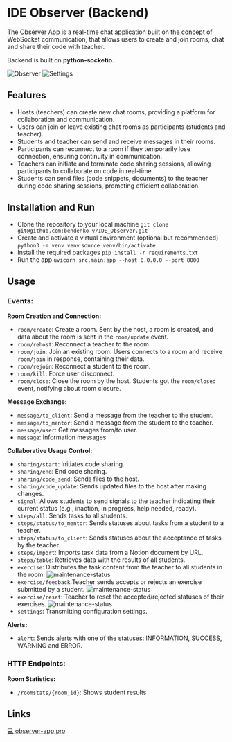 # IDE Observer (Backend)

The Observer App is a real-time chat application built on the concept of WebSocket communication, that allows users to
create and join rooms, chat and share their code with teacher.

Backend is built on **python-socketio**.

![Observer](https://habrastorage.org/webt/ii/rt/u6/iirtu6stfynhos1m1bwekdms6vu.jpeg)
![Settings](https://habrastorage.org/webt/_h/-w/c_/_h-wc_xic8sdbqot6i1mf_adbs8.png)

## Features

- Hosts (teachers) can create new chat rooms, providing a platform for collaboration and communication.
- Users can join or leave existing chat rooms as participants (students and teacher).
- Students and teacher can send and receive messages in their rooms.
- Participants can reconnect to a room if they temporarily lose connection, ensuring continuity in communication.
- Teachers can initiate and terminate code sharing sessions, allowing participants to collaborate on code in real-time.
- Students can send files (code snippets, documents) to the teacher during code sharing sessions, promoting efficient
  collaboration.

## Installation and Run

- Clone the repository to your local machine `git clone git@github.com:bendenko-v/IDE_Observer.git`
- Create and activate a virtual environment (optional but recommended) `python3 -m venv venv`
  `source venv/bin/activate`
- Install the required packages `pip install -r requirements.txt`
- Run the app `uvicorn src.main:app --host 0.0.0.0 --port 8000`

## Usage

### Events:

**Room Creation and Connection:**

- `room/create`: Create a room. Sent by the host, a room is created, and data about the room is sent in
  the `room/update` event.
- `room/rehost`: Reconnect a teacher to the room.
- `room/join`: Join an existing room. Users connects to a room and receive `room/join` in response, containing their
  data.
- `room/rejoin`: Reconnect a student to the room.
- `room/kill`: Force user disconnect.
- `room/close`: Close the room by the host. Students got the `room/closed` event, notifying about room closure.

**Message Exchange:**

- `message/to_client`: Send a message from the teacher to the student.
- `message/to_mentor`: Send a message from the student to the teacher.
- `message/user`: Get messages from/to user.
- `message`: Information messages

**Collaborative Usage Control:**

- `sharing/start`: Initiates code sharing.
- `sharing/end`: End code sharing.
- `sharing/code_send`: Sends files to the host.
- `sharing/code_update`: Sends updated files to the host after making changes.
- `signal`: Allows students to send signals to the teacher indicating their current status (e.g., inaction, in progress,
  help needed, ready).
- `steps/all`: Sends tasks to all students.
- `steps/status/to_mentor`: Sends statuses about tasks from a student to a teacher.
- `steps/status/to_client`: Sends statuses about the acceptance of tasks by the teacher.
- `steps/import`: Imports task data from a Notion document by URL.
- `steps/table`: Retrieves data with the results of all students.
- `exercise`: Distributes the task content from the teacher to all students in the
  room. ![maintenance-status](https://img.shields.io/badge/event-deprecated-red.svg)
- `exercise/feedback`:Teacher sends accepts or rejects an exercise submitted by a
  student. ![maintenance-status](https://img.shields.io/badge/event-deprecated-red.svg)
- `exercise/reset`: Teacher to reset the accepted/rejected statuses of their
  exercises. ![maintenance-status](https://img.shields.io/badge/event-deprecated-red.svg)
- `settings`: Transmitting configuration settings.

**Alerts:**

- `alert`: Sends alerts with one of the statuses: INFORMATION, SUCCESS, WARNING and ERROR.

### HTTP Endpoints:

**Room Statistics:**
- `/roomstats/{room_id}`: Shows student results


## Links

[💻 observer-app.pro](https://observer-app.pro/)
